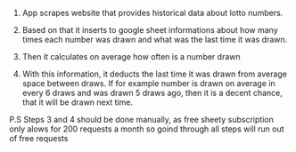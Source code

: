 1. App scrapes website that provides historical data about lotto numbers.

2. Based on that it inserts to google sheet informations about how many times each number was drawn and what was the last time it was drawn.

3. Then it calculates on average how often is a number drawn

4. With this information, it deducts the last time it was drawn from average space between draws. If for example number is drawn on average in every 6 draws and was drawn 5 draws ago, then it is a decent chance, that it will be drawn next time.


P.S Steps 3 and 4 should be done manually, as free sheety subscription only alows for 200 requests a month so goind through all steps will run out of free requests
